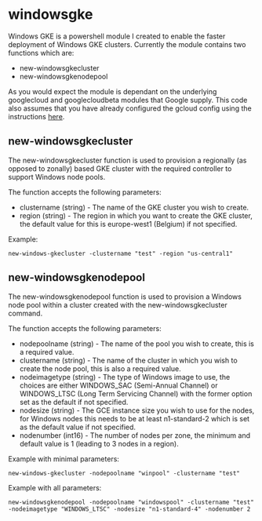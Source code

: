# windowsgke
Windows GKE is a powershell module I created to enable the faster deployment of Windows GKE clusters.
Currently the module contains two functions which are:
- new-windowsgkecluster
- new-windowsgkenodepool

As you would expect the module is dependant on the underlying googlecloud and googlecloudbeta modules that Google supply. This code also assumes that you have already configured the gcloud config using the instructions [here](https://cloud.google.com/sdk/gcloud/reference/config/set).

## new-windowsgkecluster
The new-windowsgkecluster function is used to provision a regionally (as opposed to zonally) based GKE cluster with the required controller to support Windows node pools.

The function accepts the following parameters:
- clustername (string) - The name of the GKE cluster you wish to create.
- region (string) - The region in which you want to create the GKE cluster, the default value for this is europe-west1 (Belgium) if not specified.

Example:
```
new-windows-gkecluster -clustername "test" -region "us-central1"
```

## new-windowsgkenodepool
The new-windowsgkenodepool function is used to provision a Windows node pool within a cluster created with the new-windowsgkecluster command.

The function accepts the following parameters:
- nodepoolname (string) - The name of the pool you wish to create, this is a required value.
- clustername (string) - The name of the cluster in which you wish to create the node pool, this is also a required value.
- nodeimagetype (string) - The type of Windows image to use, the choices are either WINDOWS_SAC (Semi-Annual Channel) or WINDOWS_LTSC (Long Term Servicing Channel) with the former option set as the default if not specified.
- nodesize (string) - The GCE instance size you wish to use for the nodes, for Windows nodes this needs to be at least n1-standard-2 which is set as the default value if not specified.
- nodenumber (int16) - The number of nodes per zone, the minimum and default value is 1 (leading to 3 nodes in a region).

Example with minimal parameters:
```
new-windows-gkecluster -nodepoolname "winpool" -clustername "test"
```

Example with all parameters:
```
new-windowsgkenodepool -nodepoolname "windowspool" -clustername "test" -nodeimagetype "WINDOWS_LTSC" -nodesize "n1-standard-4" -nodenumber 2
```
